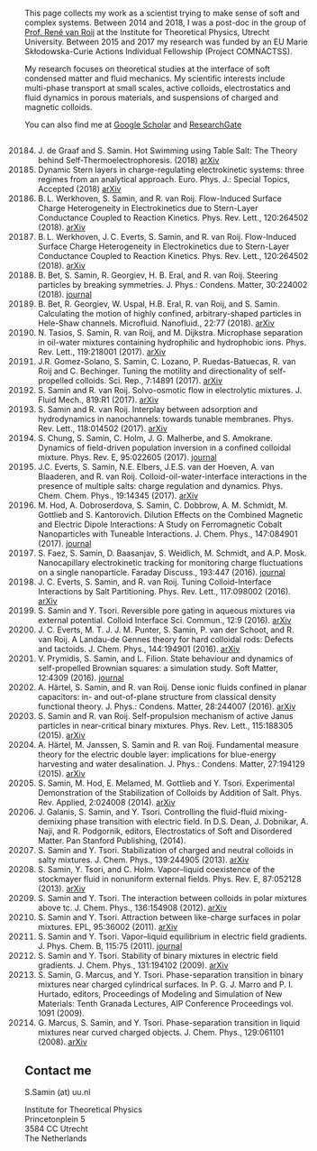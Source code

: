 This page collects my work as a scientist trying to make sense of soft and complex systems. 
Between 2014 and 2018, I was a post-doc in the group of [Prof. René van Roij](https://www.uu.nl/staff/RHHGvanRoij/0) 
at the Institute for Theoretical Physics, Utrecht University.
Between 2015 and 2017 my research was funded by an EU Marie Skłodowska-Curie Actions Individual Fellowship (Project COMNACTSS).

My research focuses on theoretical studies at the interface of soft condensed matter and
fluid mechanics. My scientific interests include multi-phase transport at small scales,
active colloids, electrostatics and fluid dynamics in porous materials, and suspensions of charged and magnetic colloids.

You can also find me at [Google Scholar](https://scholar.google.nl/citations?user=_69rpGEAAAAJ&hl=en) and [ResearchGate](https://www.researchgate.net/profile/Sela_Samin)

## 
20184.  J. de Graaf and S. Samin. Hot Swimming using Table Salt: The Theory behind Self-Thermoelectrophoresis. (2018) [arXiv](https://arxiv.org/pdf/1811.06073)
201803.  Dynamic Stern layers in charge-regulating electrokinetic systems: three regimes from an analytical approach. Euro. Phys. J.: Special Topics, Accepted (2018) [arXiv](https://arxiv.org/pdf/1809.03287)
20182.  B. L. Werkhoven, S. Samin, and R. van Roij. Flow-Induced Surface Charge Heterogeneity in Electrokinetics due to Stern-Layer Conductance Coupled to Reaction Kinetics. Phys. Rev. Lett., 120:264502 (2018). [arXiv](https://arxiv.org/pdf/1805.09664)
20181. B. L. Werkhoven, J. C. Everts, S. Samin, and R. van Roij. Flow-Induced Surface Charge Heterogeneity in Electrokinetics due to Stern-Layer Conductance Coupled to Reaction Kinetics. Phys. Rev. Lett., 120:264502 (2018). [arXiv](https://arxiv.org/pdf/1805.09664)
20180.  B. Bet, S. Samin, R. Georgiev, H. B. Eral, and R. van Roij. Steering particles by breaking symmetries. J. Phys.: Condens. Matter, 30:224002 (2018). [journal](http://iopscience.iop.org/article/10.1088/1361-648X/aabea9/meta)
20170.  B. Bet, R. Georgiev, W. Uspal, H.B. Eral, R. van Roij, and S. Samin. Calculating the motion of highly confined, arbitrary-shaped particles in Hele-Shaw channels.  Microfluid. Nanofluid., 22:77 (2018). [arXiv](https://arxiv.org/pdf/1710.04561)
20170.  N. Tasios, S. Samin, R. van Roij, and M. Dijkstra. Microphase separation in oil-water mixtures containing hydrophilic and hydrophobic ions. Phys. Rev. Lett., 119:218001 (2017). [arXiv](https://arxiv.org/pdf/1709.00450)
20171.  J.R. Gomez-Solano, S. Samin, C. Lozano, P. Ruedas-Batuecas, R. van Roij and C. Bechinger. Tuning the motility and directionality of self-propelled colloids. Sci. Rep., 7:14891 (2017). [arXiv](https://arxiv.org/pdf/1709.06339)
20172.  S. Samin and R. van Roij. Solvo-osmotic flow in electrolytic mixtures. J. Fluid Mech., 819:R1 (2017). [arXiv](https://arxiv.org/pdf/1703.06643)
20173.  S. Samin and R. van Roij. Interplay between adsorption and hydrodynamics in nanochannels: towards tunable membranes. Phys. Rev. Lett., 118:014502 (2017). [arXiv](https://arxiv.org/pdf/1609.00540)
20174.  S. Chung, S. Samin, C. Holm, J. G. Malherbe, and S. Amokrane. Dynamics of field-driven population inversion in a confined colloidal mixture. Phys. Rev. E, 95:022605 (2017). [journal](https://journals.aps.org/pre/abstract/10.1103/PhysRevE.95.022605)
20175.  J.C. Everts, S. Samin, N.E. Elbers, J.E.S. van der Hoeven, A. van Blaaderen, and R. van Roij.
Colloid-oil-water-interface interactions in the presence of multiple salts: charge regulation and dynamics. Phys. Chem. Chem. Phys., 19:14345 (2017). [arXiv](https://arxiv.org/pdf/1703.08892) 
20176. M. Hod, A. Dobroserdova, S. Samin, C. Dobbrow, A. M. Schmidt, M. Gottlieb and S. Kantorovich. Dilution Effects on the Combined Magnetic and Electric Dipole Interactions: A Study on Ferromagnetic Cobalt Nanoparticles with Tuneable Interactions. J. Chem. Phys., 147:084901 (2017). [journal](http://aip.scitation.org/doi/10.1063/1.4995428)
20161.  S. Faez, S. Samin, D. Baasanjav, S. Weidlich, M. Schmidt, and A.P. Mosk. Nanocapillary electrokinetic tracking for monitoring charge fluctuations on a single nanoparticle. Faraday Discuss., 193:447 (2016). [journal](http://dx.doi.org/10.1039/C6FD00097E)
20162.  J. C. Everts, S. Samin, and R. van Roij. Tuning Colloid-Interface Interactions by Salt Partitioning. Phys. Rev. Lett., 117:098002 (2016). [arXiv](https://arxiv.org/pdf/1603.08703)
20163.  S. Samin and Y. Tsori. Reversible pore gating in aqueous mixtures via external potential. Colloid Interface Sci. Commun., 12:9 (2016). [arXiv](http://arxiv.org/pdf/1605.09413)
20164.  J. C. Everts, M. T. J. J. M. Punter, S. Samin, P. van der Schoot, and R. van Roij. A Landau-de Gennes theory for hard colloidal rods: Defects and tactoids. J. Chem.
Phys., 144:194901 (2016). [arXiv](https://arxiv.org/pdf/1603.05158)
20165.  V. Prymidis, S. Samin, and L. Filion. State behaviour and dynamics of self-propelled Brownian squares: a simulation study. Soft Matter, 12:4309 (2016). [journal](http://pubs.rsc.org/en/content/articlelanding/2016/sm/c6sm00347h)
20166.  A. Härtel, S. Samin, and R. van Roij. Dense ionic fluids confined in planar capacitors: in- and out-of-plane structure from classical density functional theory. J. Phys.: Condens. Matter, 28:244007 (2016). [arXiv](https://arxiv.org/pdf/1604.07965)
20151.  S. Samin and R. van Roij. Self-propulsion mechanism of active Janus particles in near-critical binary mixtures. Phys. Rev. Lett., 115:188305 (2015). [arXiv](http://arxiv.org/pdf/1506.05695)
20152.  A. Härtel, M. Janssen, S. Samin and R. van Roij. Fundamental measure theory for the electric double layer: implications for blue-energy harvesting and water desalination. J. Phys.: Condens. Matter, 27:194129 (2015). [arXiv](http://arxiv.org/pdf/1411.5516) 
20141. S. Samin, M. Hod, E. Melamed, M. Gottlieb and Y. Tsori. Experimental Demonstration of the Stabilization of Colloids by Addition of Salt. Phys. Rev. Applied, 2:024008 (2014). [arXiv](http://arxiv.org/pdf/1409.3557v1)
20140.  J. Galanis, S. Samin, and Y. Tsori. Controlling the fluid-fluid mixing-demixing
phase transition with electric field.  In D.S. Dean, J. Dobnikar, A. Naji, and R. Podgornik, editors, Electrostatics of Soft and Disordered Matter. Pan Stanford Publishing, (2014).
20131. S. Samin and Y. Tsori. Stabilization of charged and neutral colloids in salty
mixtures. J. Chem. Phys., 139:244905 (2013). [arXiv](http://arxiv.org/pdf/1312.7199)
20132.  S. Samin, Y. Tsori, and C. Holm. Vapor–liquid coexistence of the stockmayer fluid
in nonuniform external fields. Phys. Rev. E, 87:052128 (2013). [arXiv](http://arxiv.org/pdf/1303.2293)
20121.  S. Samin and Y. Tsori. The interaction between colloids in polar mixtures above
tc. J. Chem. Phys., 136:154908 (2012). [arXiv](http://arxiv.org/pdf/1201.3535)
20111.  S. Samin and Y. Tsori. Attraction between like-charge surfaces in polar mixtures.
EPL, 95:36002 (2011). [arXiv](http://arxiv.org/pdf/1103.0544)
20112.  S. Samin and Y. Tsori. Vapor–liquid equilibrium in electric field gradients. J.
Phys. Chem. B, 115:75 (2011). [journal](http://pubs.acs.org/doi/abs/10.1021/jp107529n)
20091.  S. Samin and Y. Tsori. Stability of binary mixtures in electric field gradients. J. Chem. Phys., 131:194102 (2009). [arXiv](http://arxiv.org/pdf/0907.4855)
20090.  S. Samin, G. Marcus, and Y. Tsori. Phase-separation transition in binary mixtures
near charged cylindrical surfaces. In P. G. J. Marro and P. I. Hurtado, editors, Proceedings of Modeling and Simulation of New Materials: Tenth Granada Lectures, AIP Conference Proceedings vol. 1091 (2009).
20081.  G. Marcus, S. Samin, and Y. Tsori. Phase-separation transition in liquid mixtures
near curved charged objects. J. Chem. Phys., 129:061101 (2008). [arXiv](http://arxiv.org/pdf/0712.2901)
## Contact me
S.Samin (at) uu.nl

Institute for Theoretical Physics  
Princetonplein 5  
3584 CC Utrecht  
The Netherlands 